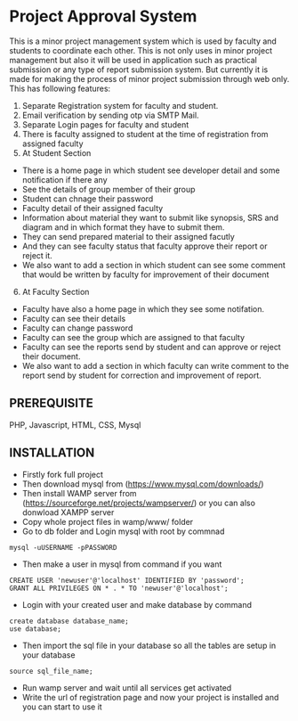 # Project Approval System
This is a minor project management system which is used by faculty and students to coordinate each other. This is not only uses
in minor project management but also it will be used in application such as practical submission or any type of report submission system.
But currently it is made for making the process of minor project submission through web only.
This has following features:
1) Separate Registration system for faculty and student.
2) Email verification by sending otp via SMTP Mail.
3) Separate Login pages for faculty and student
4) There is faculty assigned to student at the time of registration from assigned faculty
5) At Student Section
* There is a home page in which student see developer detail and some notification if there any
* See the details of group member of their group
* Student can chnage their password
* Faculty detail of their assigned faculty
* Information about material they want to submit like synopsis, SRS and diagram and in which format they have to submit them.
* They can send prepared material to their assigned facutly
* And they can see faculty status that faculty approve their report or reject it.
* We also want to add a section in which student can see some comment that would be written by faculty for improvement of their document
6) At Faculty Section
* Faculty have also a home page in which they see some notifation.
* Faculty can see their details
* Faculty can change password
* Faculty can see the group which are assigned to that faculty
* Faculty can see the reports send by student and can approve or reject their document.
* We also want to add a section in which faculty can write comment to the report send by student for correction and improvement of report.

## PREREQUISITE
PHP, Javascript, HTML, CSS, Mysql

## INSTALLATION
* Firstly fork full project
* Then download mysql from (https://www.mysql.com/downloads/)
* Then install WAMP server from (https://sourceforge.net/projects/wampserver/) or you can also donwload XAMPP server
* Copy whole project files in wamp/www/ folder
* Go to db folder and Login mysql with root by commnad
```
mysql -uUSERNAME -pPASSWORD
```
* Then make a user in mysql from command if you want
```
CREATE USER 'newuser'@'localhost' IDENTIFIED BY 'password';
GRANT ALL PRIVILEGES ON * . * TO 'newuser'@'localhost';
```
* Login with your created user and make database by command
```
create database database_name;
use database;
```
* Then import the sql file in your database so all the tables are setup in your database
```
source sql_file_name;
```
* Run wamp server and wait until all services get activated
* Write the url of registration page and now your project is installed and you can start to use it
